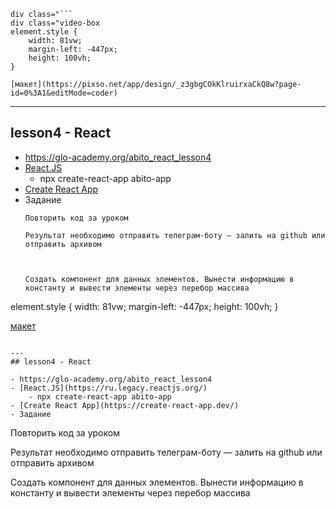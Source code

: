 ```
div class="```
div class="video-box
element.style {
    width: 81vw;
    margin-left: -447px;
    height: 100vh;
}

[макет](https://pixso.net/app/design/_z3gbgCOkKlruirxaCkQ8w?page-id=0%3A1&editMode=coder)
```

---
## lesson4 - React

- https://glo-academy.org/abito_react_lesson4
- [React.JS](https://ru.legacy.reactjs.org/)
    - npx create-react-app abito-app
- [Create React App](https://create-react-app.dev/)
- Задание 
  ```
  Повторить код за уроком

  Результат необходимо отправить телеграм-боту — залить на github или отправить архивом



  Создать компонент для данных элементов. Вынести информацию в константу и вывести элементы через перебор массива
  ```

element.style {
    width: 81vw;
    margin-left: -447px;
    height: 100vh;
}

[макет](https://pixso.net/app/design/_z3gbgCOkKlruirxaCkQ8w?page-id=0%3A1&editMode=coder)
```

---
## lesson4 - React

- https://glo-academy.org/abito_react_lesson4
- [React.JS](https://ru.legacy.reactjs.org/)
    - npx create-react-app abito-app
- [Create React App](https://create-react-app.dev/)
- Задание 
  ```
  Повторить код за уроком

  Результат необходимо отправить телеграм-боту — залить на github или отправить архивом



  Создать компонент для данных элементов. Вынести информацию в константу и вывести элементы через перебор массива
  ```
